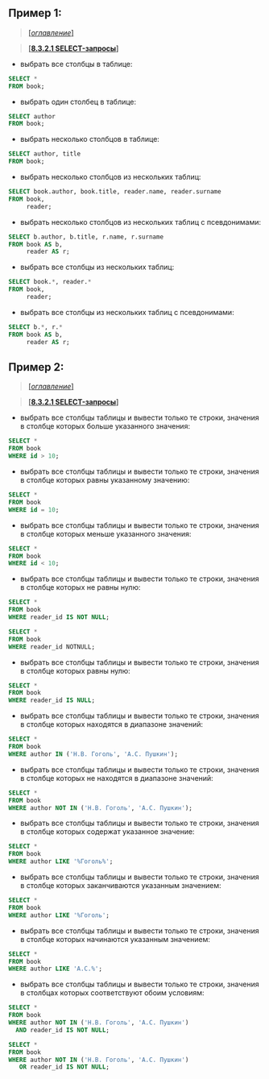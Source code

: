 ## Пример 1:

> [[_оглавление_]](../README.md/#83-sql)

> [[**8.3.2.1 SELECT-запросы**]](/conspect/8.md/#8321-select-запросы)

- выбрать все столбцы в таблице:

```sql
SELECT *
FROM book;
```

- выбрать один столбец в таблице:

```sql
SELECT author
FROM book;
```

- выбрать несколько столбцов в таблице:

```sql
SELECT author, title
FROM book;
```

- выбрать несколько столбцов из нескольких таблиц:

```sql
SELECT book.author, book.title, reader.name, reader.surname
FROM book,
     reader;
```

- выбрать несколько столбцов из нескольких таблиц с псевдонимами:

```sql
SELECT b.author, b.title, r.name, r.surname
FROM book AS b,
     reader AS r;
```

- выбрать все столбцы из нескольких таблиц:

```sql
SELECT book.*, reader.*
FROM book,
     reader;
```

- выбрать все столбцы из нескольких таблиц с псевдонимами:

```sql
SELECT b.*, r.*
FROM book AS b,
     reader AS r;
```

## Пример 2:

> [[_оглавление_]](../README.md/#83-sql)

> [[**8.3.2.1 SELECT-запросы**]](/conspect/8.md/#8321-select-запросы)

- выбрать все столбцы таблицы и вывести только те строки, значения в столбце которых больше указанного значения:

```sql
SELECT *
FROM book
WHERE id > 10;
```

- выбрать все столбцы таблицы и вывести только те строки, значения в столбце которых равны указанному значению:

```sql
SELECT *
FROM book
WHERE id = 10;
```

- выбрать все столбцы таблицы и вывести только те строки, значения в столбце которых меньше указанного значения:

```sql
SELECT *
FROM book
WHERE id < 10;
```

- выбрать все столбцы таблицы и вывести только те строки, значения в столбце которых не равны нулю:

```sql
SELECT *
FROM book
WHERE reader_id IS NOT NULL;
```

```sql
SELECT *
FROM book
WHERE reader_id NOTNULL;
```

- выбрать все столбцы таблицы и вывести только те строки, значения в столбце которых равны нулю:

```sql
SELECT *
FROM book
WHERE reader_id IS NULL;
```

- выбрать все столбцы таблицы и вывести только те строки, значения в столбце которых находятся в диапазоне значений:

```sql
SELECT *
FROM book
WHERE author IN ('Н.В. Гоголь', 'А.С. Пушкин');
```

- выбрать все столбцы таблицы и вывести только те строки, значения в столбце которых не находятся в диапазоне значений:

```sql
SELECT *
FROM book
WHERE author NOT IN ('Н.В. Гоголь', 'А.С. Пушкин');
```

- выбрать все столбцы таблицы и вывести только те строки, значения в столбце которых содержат указанное значение:

```sql
SELECT *
FROM book
WHERE author LIKE '%Гоголь%';
```

- выбрать все столбцы таблицы и вывести только те строки, значения в столбце которых заканчиваются указанным значением:

```sql
SELECT *
FROM book
WHERE author LIKE '%Гоголь';
```

- выбрать все столбцы таблицы и вывести только те строки, значения в столбце которых начинаются указанным значением:

```sql
SELECT *
FROM book
WHERE author LIKE 'А.С.%';
```

- выбрать все столбцы таблицы и вывести только те строки, значения в столбцах которых соответствуют обоим условиям:

```sql
SELECT *
FROM book
WHERE author NOT IN ('Н.В. Гоголь', 'А.С. Пушкин')
  AND reader_id IS NOT NULL;
```

```sql
SELECT *
FROM book
WHERE author NOT IN ('Н.В. Гоголь', 'А.С. Пушкин')
   OR reader_id IS NOT NULL;
```
